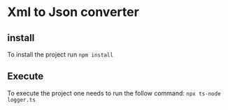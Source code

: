 # Xml to Json converter

## install

To install the project run `npm install`

## Execute

To execute the project one needs to run the follow command: `npx ts-node logger.ts`